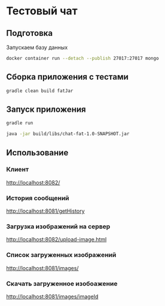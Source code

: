 # Тестовый чат

## Подготовка
Запускаем базу данных
```bash
docker container run --detach --publish 27017:27017 mongo
```

## Сборка приложения с тестами
```bash
gradle clean build fatJar
```

## Запуск приложения
```bash
gradle run
```
```bash
java -jar build/libs/chat-fat-1.0-SNAPSHOT.jar
```

## Использование
### Клиент
[http://localhost:8082/](http://localhost:8082/)

### История сообщений
[http://localhost:8081/getHistory](http://localhost:8081/getHistory)

### Загрузка изображений на сервер
 [http://localhost:8082/upload-image.html](http://localhost:8082/upload-image.html)

### Список загруженных изображений
 [http://localhost:8081/images/](http://localhost:8081/images/)
 
 ### Скачать загруженное изобоажение
  [http://localhost:8081/images/imageId](http://localhost:8081/images/imageId)
